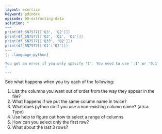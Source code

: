 ```yaml
---
layout: exercise
keyword: pdindex
episode: 09-extracting-data
solution: "
~~~
print(df_SN7577[['Q3', 'Q2']])
print(df_SN7577[['Q3', 'Q2', 'Q3']])
print(df_SN7577[['Q33', 'Q2']])
print(df_SN7577[['Q1':'Q3']])
~~~
{: .language-python}

You get an error if you only specify '1'. You need to use ':1' or '0:1' to get the first row returned. The ':' is always required. You can use ':' by itself to return all of the rows
"
---
```

See what happens when you try each of the following:

1. List the columns you want out of order from the way they appear in the file?
2. What happens if we put the same column name in twice?
3. What does python do if you use a non-existing column name? (a.k.a Typo)
4. Use help to figure out how to select a range of columns
5. How can you select only the first row?
6. What about the last 3 rows?
